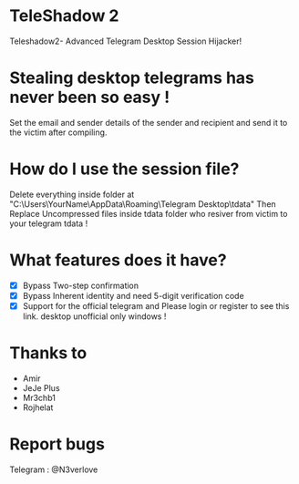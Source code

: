 # TeleShadow 2
Teleshadow2- Advanced Telegram Desktop Session Hijacker!

# Stealing desktop telegrams has never been so easy !
Set the email and sender details of the sender and recipient and send it to the victim after compiling.
 
# How do I use the session file?
Delete everything inside folder at "C:\Users\YourName\AppData\Roaming\Telegram Desktop\tdata" Then Replace Uncompressed files inside tdata folder who resiver from victim to your telegram tdata !
 
# What features does it have?
- [x] Bypass Two-step confirmation
- [x] Bypass Inherent identity and need 5-digit verification code
- [x] Support for the official telegram and Please login or register to see this link. desktop unofficial only windows !
 
# Thanks to
- Amir
- JeJe Plus
- Mr3chb1
-  Rojhelat

# Report bugs
Telegram : @N3verlove
